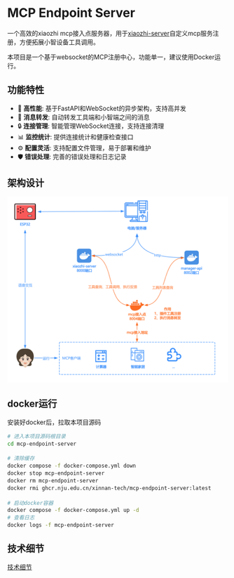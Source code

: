# MCP Endpoint Server

一个高效的xiaozhi mcp接入点服务器，用于[xiaozhi-server](https://github.com/xinnan-tech/xiaozhi-esp32-server)自定义mcp服务注册，方便拓展小智设备工具调用。

本项目是一个基于websocket的MCP注册中心，功能单一，建议使用Docker运行。

## 功能特性

- 🚀 **高性能**: 基于FastAPI和WebSocket的异步架构，支持高并发
- 🔄 **消息转发**: 自动转发工具端和小智端之间的消息
- 🔒 **连接管理**: 智能管理WebSocket连接，支持连接清理
- 📊 **监控统计**: 提供连接统计和健康检查接口
- ⚙️ **配置灵活**: 支持配置文件管理，易于部署和维护
- 🛡️ **错误处理**: 完善的错误处理和日志记录

## 架构设计

![原理图](./docs/schematic.png)

## docker运行

安装好docker后，拉取本项目源码

```bash
# 进入本项目源码根目录
cd mcp-endpoint-server

# 清除缓存
docker compose -f docker-compose.yml down
docker stop mcp-endpoint-server
docker rm mcp-endpoint-server
docker rmi ghcr.nju.edu.cn/xinnan-tech/mcp-endpoint-server:latest

# 启动docker容器
docker compose -f docker-compose.yml up -d
# 查看日志
docker logs -f mcp-endpoint-server
```

## 技术细节
[技术细节](./README_dev.md)
